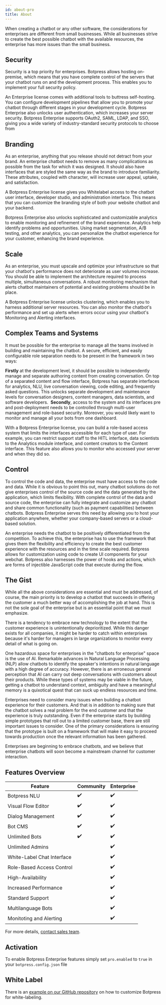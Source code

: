 ```yaml
---
id: about-pro
title: About
---
```


When creating a chatbot or any other software, the considerations for enterprises are different from small businesses.
While all businesses strive to create the best possible chatbot with the available resources, the enterprise has more issues than the small business.

## Security
Security is a top priority for enterprises. Botpress allows hosting on-premise, which means that you have complete control of the servers that your chatbot runs on and the development process. This enables you to implement your full security policy. 

An Enterprise license comes with additional tools to buttress self-hosting. You can configure development pipelines that allow you to promote your chatbot through different stages in your development cycle. Botpress Enterprise also unlocks user authentication, which increases your server security. Botpress Enterprise supports OAuth2, SAML, LDAP, and SSO, giving you a wide variety of industry-standard security protocols to choose from

## Branding
As an enterprise, anything that you release should not detract from your brand. An enterprise chatbot needs to remove as many complications as possible from the task for which it was designed. It should also have interfaces that are styled the same way as the brand to introduce familiarity. These attributes, coupled with character, will increase user appeal, uptake, and satisfaction.

A Botpress Enterprise license gives you Whitelabel access to the chatbot user interface, developer studio, and administration interface. This means that you can customize the branding style of both your website chatbot and your backend.

Botpress Enterprise also unlocks sophisticated and customizable analytics to enable monitoring and refinement of the brand experience. Analytics help identify problems and opportunities. Using market segmentation, A/B testing, and other analytics, you can personalize the chatbot experience for your customer, enhancing the brand experience.

## Scale
As an enterprise, you must upscale and optimize your infrastructure so that your chatbot's performance does not deteriorate as user volumes increase.  You should be able to implement the architecture required to process multiple, simultaneous conversations. A robust monitoring mechanism that alerts chatbot maintainers of potential and existing problems should be in place. 

A Botpress Enterprise license unlocks clustering, which enables you to harness additional server resources. You can also monitor the chatbot's performance and set up alerts when errors occur using your chatbot's Monitoring and Alerting interfaces.

## Complex Teams and Systems
It must be possible for the enterprise to manage all the teams involved in building and maintaining the chatbot. A secure, efficient, and easily configurable role separation needs to be present in the framework in two ways:

**Firstly** at the development level, it should be possible to independently manage and separate authoring content from creating conversation. On top of a separated content and flow interface, Botpress has separate interfaces for analytics, NLU, live conversation viewing, code editing, and frequently asked questions. This unlocks separate development and maintenance levels for conversation designers, content managers, data scientists, and software developers.
‍
**Secondly**, access to the system and its interfaces pre and post-deployment needs to be controlled through multi-user management and role-based security. Moreover, you would likely want to monitor and manage all your bots from one dashboard. 

With a Botpress Enterprise license, you can build a role-based access system that limits the interfaces accessible for each type of user. For example, you can restrict support staff to the HITL interface, data scientists to the Analytics module interface, and content creators to the Content interface. This feature also allows you to monitor who accessed your server and when they did so.

## Control
To control the code and data, the enterprise must have access to the code and data. While it is obvious to point this out, many chatbot solutions do not give enterprises control of the source code and the data generated by the application, which limits flexibility. With complete control of the data and source code, the enterprise can fully integrate and customize any chatbot and share common functionality (such as payment capabilities) between chatbots. Botpress Enterprise serves this need by allowing you to host your application anywhere, whether your company-based servers or a cloud-based solution.

An enterprise needs the chatbot to be positively differentiated from the competition. To achieve this, the enterprise has to use the framework that gives them the flexibility and efficiency to create the best customer experience with the resources and in the time scale required. Botpress allows for customization using code to create UI components for your webchat. Botpress also harnesses the power of hooks and actions, which are forms of injectible JavaScript code that execute during the flow.

## The Gist

While all the above considerations are essential and must be addressed, of course, the main priority is to develop a chatbot that succeeds in offering the customer a much better way of accomplishing the job at hand. This is not the sole goal of the enterprise but is an essential point that we must emphasize.

There is a tendency to embrace new technology to the extent that the customer experience is unintentionally deprioritized. While this danger exists for all companies, it might be harder to catch within enterprises because it's harder for managers in large organizations to monitor every detail of what is going on.

One hazardous space for enterprises in the "chatbots for enterprise" space is the use of AI. Remarkable advances in Natural Language Processing (NLP) allow chatbots to identify the speaker's intentions in natural language with a high degree of accuracy. However, there is an erroneous general perception that AI can carry out deep conversations with customers about their products. While these types of systems may be viable in the future, getting a chatbot to understand context, ambiguity and have a meaningful memory is a quixotical quest that can suck up endless resources and time.

Enterprises need to consider many issues when building a chatbot experience for their customers. And that is in addition to making sure that the chatbot solves a real problem for the end customer and that the experience is truly outstanding. Even if the enterprise starts by building simple prototypes that roll out to a limited customer base, there are still important issues to consider. One of the primary considerations is ensuring that the prototype is built on a framework that will make it easy to proceed towards production once the relevant information has been gathered.

Enterprises are beginning to embrace chatbots, and we believe that enterprise chatbots will soon become a mainstream channel for customer interaction.


## Features Overview

| Feature                    | Community | Enterprise |
| -------------------------- | --------- | ---------- |
| Botpress NLU               | ✔️        | ✔️         |
| Visual Flow Editor         | ✔️        | ✔️         |
| Dialog Management          | ✔️        | ✔️         |
| Bot CMS                    | ✔️        | ✔️         |
| Unlimited Bots             | ✔️        | ✔️         |
| Unlimited Admins           |           | ✔️         |
| White-Label Chat Interface |           | ✔️         |
| Role-Based Access Control  |           | ✔️         |
| High-Availability          |           | ✔️         |
| Increased Performance      |           | ✔️         |
| Standard Support           |           | ✔️         |
| Multilanguage Bots         |           | ✔️         |
| Monitoting and Alerting    |           | ✔️         |


For more details, [contact sales team](https://botpress.com/request-demo/).

## Activation

To enable Botpress Enterprise features simply set `pro.enabled` to `true` in your `botpress.config.json` file

## White Label

There is an [example on our GitHub repository](https://github.com/botpress/botpress/tree/master/examples/whitelabel) on how to customize Botpress for white-labeling.
